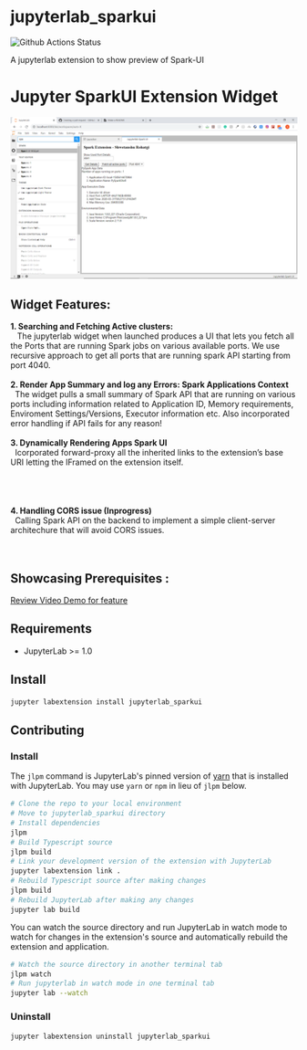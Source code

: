 # jupyterlab_sparkui

![Github Actions Status](https://github.com/my_name/myextension/workflows/Build/badge.svg)

A jupyterlab extension to show preview of Spark-UI

# Jupyter SparkUI Extension Widget
 ![alt text](images/Screenshot.png)

## Widget Features:
**1. Searching and Fetching Active clusters:**
<br />
&nbsp;&nbsp; The jupyterlab widget when launched produces a UI that lets you fetch all the Ports that are running Spark jobs on various available ports. We use recursive approach to get all ports that are running spark API starting from port 4040. 
<br /><br />
**2. Render App Summary and log any Errors: Spark Applications Context**
<br />
&nbsp;&nbsp;The widget pulls a small summary of Spark API that are running on various ports including information related to Application ID, Memory requirements, Enviroment Settings/Versions, Executor information etc. Also incorporated error handling if API fails for any reason!
<br /><br />
**3. Dynamically Rendering Apps Spark UI**
<br />
	&nbsp;&nbsp;Icorporated forward-proxy all the inherited links to the extension’s base URI letting the IFramed on the extension itself.  
<br />
<br />
<br /><br />
**4. Handling CORS issue (Inprogress)**
<br />
	&nbsp;&nbsp;Calling Spark API on the backend to implement a simple client-server architechure that will avoid CORS issues.   
<br />
<br />

## Showcasing Prerequisites :
<a href src = "https://drive.google.com/file/d/1yNzD5-z59KEsebwB5mnlVDQkdt28qT6q/view?usp=sharing">Review Video Demo for feature</a>
<br />

## Requirements

* JupyterLab >= 1.0

## Install

```bash
jupyter labextension install jupyterlab_sparkui
```

## Contributing

### Install

The `jlpm` command is JupyterLab's pinned version of
[yarn](https://yarnpkg.com/) that is installed with JupyterLab. You may use
`yarn` or `npm` in lieu of `jlpm` below.

```bash
# Clone the repo to your local environment
# Move to jupyterlab_sparkui directory
# Install dependencies
jlpm
# Build Typescript source
jlpm build
# Link your development version of the extension with JupyterLab
jupyter labextension link .
# Rebuild Typescript source after making changes
jlpm build
# Rebuild JupyterLab after making any changes
jupyter lab build
```

You can watch the source directory and run JupyterLab in watch mode to watch for changes in the extension's source and automatically rebuild the extension and application.

```bash
# Watch the source directory in another terminal tab
jlpm watch
# Run jupyterlab in watch mode in one terminal tab
jupyter lab --watch
```

### Uninstall

```bash
jupyter labextension uninstall jupyterlab_sparkui
```

